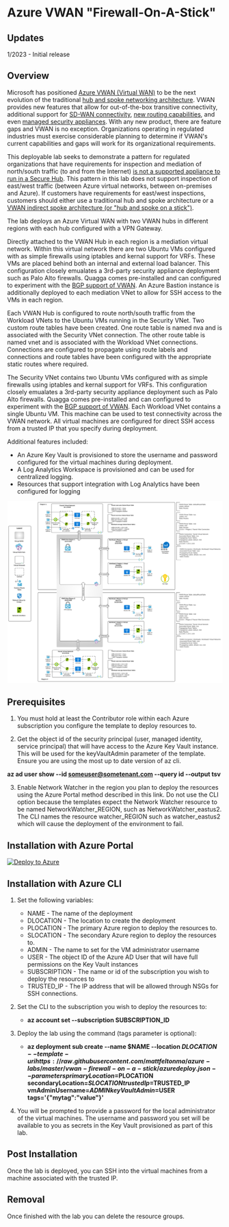 # Azure VWAN "Firewall-On-A-Stick"

## Updates
1/2023 - Initial release

## Overview
Microsoft has positioned [Azure VWAN (Virtual WAN)](https://learn.microsoft.com/en-us/azure/virtual-wan/virtual-wan-about) to be the next evolution of the traditional [hub and spoke networking architecture](https://docs.microsoft.com/en-us/azure/architecture/reference-architectures/hybrid-networking/hub-spoke?tabs=cli). VWAN provides new features that allow for out-of-the-box transitive connectivity, additional support for [SD-WAN connectivity](https://learn.microsoft.com/en-us/azure/virtual-wan/sd-wan-connectivity-architecture), [new routing capabilities](https://learn.microsoft.com/en-us/azure/virtual-wan/about-virtual-hub-routing), and even [managed security appliances](https://learn.microsoft.com/en-us/azure/firewall-manager/secured-virtual-hub?toc=%2Fazure%2Fvirtual-wan%2Ftoc.json). With any new product, there are feature gaps and VWAN is no exception. Organizations operating in regulated industries must exercise considerable planning to determine if VWAN's current capabilities and gaps will work for its organizational requirements.

This deployable lab seeks to demonstrate a pattern for regulated organizations that have requirements for inspection and mediation of north/south traffic (to and from the Internet) [is not a supported appliance to run in a Secure Hub](https://learn.microsoft.com/en-us/azure/firewall-manager/trusted-security-partners). This pattern in this lab does not support inspection of east/west traffic (between Azure virtual networks, between on-premises and Azure). If customers have requirements for east/west inspections, customers should either use a traditional hub and spoke architecture or a [VWAN indirect spoke architecture (or "hub and spoke on a stick")](https://learn.microsoft.com/en-us/azure/virtual-wan/scenario-route-through-nva#architecture).

The lab deploys an Azure Virtual WAN with two VWAN hubs in different regions with each hub configured with a VPN Gateway.

Directly attached to the VWAN Hub in each region is a mediation virtual network. Within this virtual network there are two Ubuntu VMs configured with as simple firewalls using iptables and kernal support for VRFs. These VMs are placed behind both an internal and external load balancer. This configuration closely emualates a 3rd-party security appliance deployment such as Palo Alto firewalls. Quagga comes pre-installed and can configured to experiment with the [BGP support of VWAN](https://learn.microsoft.com/en-us/azure/virtual-wan/create-bgp-peering-hub-portal).
An Azure Bastion instance is additionally deployed to each mediation VNet to allow for SSH access to the VMs in each region.

Each VWAN Hub is configured to route north/south traffic from the Workload VNets to the Ubuntu VMs running in the Security VNet. Two custom route tables have been created. One route table is named nva and is associated with the Security VNet connection. The other route table is named vnet and is associated with the Workload VNet connections. Connections are configured to propagate using route labels and connections and route tables have been configured with the appropriate static routes where required.

The Security VNet contains two Ubuntu VMs configured with as simple firewalls using iptables and kernal support for VRFs. This configuration closely emualates a 3rd-party security appliance deployment such as Palo Alto firewalls. Quagga comes pre-installed and can configured to experiment with the [BGP support of VWAN](https://learn.microsoft.com/en-us/azure/virtual-wan/create-bgp-peering-hub-portal). Each Workload VNet contains a single Ubuntu VM. This machine can be used to test connectivity across the VWAN network. All virtual machines are configured for direct SSH access from a trusted IP that you specify during deployment.

Additional features included:

* An Azure Key Vault is provisioned to store the username and password configured for the virtual machines during deployment.
* A Log Analytics Workspace is provisioned and can be used for centralized logging.
* Resources that support integration with Log Analytics have been configured for logging

![lab image](images/lab_image.svg)

## Prerequisites
1. You must hold at least the Contributor role within each Azure subscription you configure the template to deploy resources to.

2. Get the object id of the security principal (user, managed identity, service principal) that will have access to the Azure Key Vault instance. This will be used for the keyVaultAdmin parameter of the template. Ensure you are using the most up to date version of az cli.

**az ad user show --id someuser@sometenant.com --query id --output tsv**

3. Enable Network Watcher in the region you plan to deploy the resources using the Azure Portal method described in this link. Do not use the CLI option because the templates expect the Network Watcher resource to be named NetworkWatcher_REGION, such as NetworkWatcher_eastus2. The CLI names the resource watcher_REGION such as watcher_eastus2 which will cause the deployment of the environment to fail.

## Installation with Azure Portal

[![Deploy to Azure](https://aka.ms/deploytoazurebutton)](https://portal.azure.com/#create/Microsoft.Template/uri/https%3A%2F%2Fraw.githubusercontent.com%2Fmattfeltonma%2Fazure-labs%2Fmaster%2Fvwan-firewall-on-a-stick%2Fazuredeploy.json)

## Installation with Azure CLI
1. Set the following variables:
   * NAME - The name of the deployment
   * DLOCATION - The location to create the deployment
   * PLOCATION - The primary Azure region to deploy the resources to.
   * SLOCATION - The secondary Azure region to deploy the resources to.
   * ADMIN - The name to set for the VM administrator username
   * USER - The object ID of the Azure AD User that will have full permissions on the Key Vault instances
   * SUBSCRIPTION - The name or id of the subscription you wish to deploy the resources to
   * TRUSTED_IP - The IP address that will be allowed through NSGs for SSH connections.

2. Set the CLI to the subscription you wish to deploy the resources to:

   * **az account set --subscription SUBSCRIPTION_ID**

4. Deploy the lab using the command (tags parameter is optional): 

   * **az deployment sub create --name $NAME --location $DLOCATION --template-uri https://raw.githubusercontent.com/mattfeltonma/azure-labs/master/vwan-firewall-on-a-stick/azuredeploy.json --parameters primaryLocation=$PLOCATION secondaryLocation=$SLOCATION trustedIp=$TRUSTED_IP vmAdminUsername=$ADMIN keyVaultAdmin=$USER tags='{"mytag":"value"}'**

3.  You will be prompted to provide a password for the local administrator of the virtual machines. The username and password you set will be available to you as secrets in the Key Vault provisioned as part of this lab.

## Post Installation
Once the lab is deployed, you can SSH into the virtual machines from a machine associated with the trusted IP.

## Removal
Once finished with the lab you can delete the resource groups.


